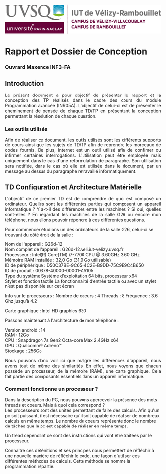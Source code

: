 ![Logo IUT Vélizy](img/logoIUT.png)
# Rapport et Dossier de Conception
### Ouvrard Maxence INF3-FA

## Introduction

<p style="text-align:justify;">
Le présent document a pour objectif de présenter le rapport et la conception des TP réalisés dans le cadre des cours du module Programmation avancée (INR05A). L'objectif de celui-ci est de présenter le cheminement de pensée de chaque TD/TP en présentant la conception permettant la résolution de chaque question.
<p>

### Les outils utilisés

<p style="text-align:justify;">
Afin de réaliser ce document, les outils utilisés sont les différents supports de cours ainsi que les sujets de TD/TP afin de reprendre les morceaux de codes fournis. De plus, internet est un outil utilisé afin de confimer ou infirmer certaines interrogations. L'utilisation peut être employée mais uniquement dans le cas d'une reformulation de paragraphe. Son utilisation sera notifiée, dans le cas où elle est utilisée dans le document, par un message au dessus du paragraphe retravaillé informatiquement.
<p>

## TD Configuration et Architecture Matérielle

<p style="text-align:justify;">
L'objectif de ce premier TD est de comprendre de quoi est composé un ordinateur. Quelles sont les différentes parties qui composent un appareil informatique ? Y a-t-il des différences entre les machines ? Si oui, quelles sont-elles ? En regardant les machines de la salle G26 ou encore mon téléphone, nous allons pouvoir répondre à ces différentes questions.

Pour commencer étudions un des ordinateurs de la salle G26, celui-ci se trouvant du côté droit de la salle : 

Nom de l'appareil : G26d-12 \
Nom complet de l’appareil : G26d-12.veli.iut-velizy.uvsq.fr \
Processeur : Intel(R) Core(TM) i7-7700 CPU @ 3.60GHz   3.60 GHz \
Mémoire RAM installée : 32,0 Go (31,9 Go utilisable) \
ID de périphérique : D50C37BE-9C65-4C2E-B9DD-75C9B9C4B650 \
ID de produit : 00378-40000-00001-AA105 \
Type du système	Système d’exploitation 64 bits, processeur x64 \
Stylet et fonction tactile	La fonctionnalité d’entrée tactile ou avec un stylet n’est pas disponible sur cet écran

Info sur le processeurs : 
Nombre de coeurs : 4
Threads : 8
Fréquence : 3.6 Ghz jusqu’à 4.2

Carte graphique : Intel HD graphics 630

Passons maintenant à l'architecture de mon téléphone : 

Version android : 14 \
RAM : 12Go \
CPU : Snapdragon 7s Gen2 Octa-core Max 2.4GHz x64 \
GPU : Qualcomm® Adreno™ \
Stockage : 256Go 
<p style="text-align:justify;">
Nous pouvons donc voir ici que malgré les différences d'appareil, nous avons tout de même des similarités. En effet, nous voyons que chacun possède un processeur, de la mémoire (RAM), une carte graphique. Cela fait partie des composants essentiels dans un appareil informatique. 

### Comment fonctionne un processeur ?

Dans la description du PC, nous pouvons apercevoir la présence des mots threads et coeurs. Mais à quoi cela correspond ? \
Les processeurs sont des unités permettant de faire des calculs. Afin qu'un pc soit puissant, il est nécessaire qu'il soit capable de réaliser de nombreux calculs en même temps. Le nombre de coeurs représente donc le nombre de tâches que le pc est capable de réaliser en même temps.

Un tread cependant ce sont des instructions qui vont être traitées par le processeur. 

Connaitre ces défénitions et ses principes nous permettent de réfléchir à une nouvelle manière de réfléchir le code, une façon d'utiliser ces différentes méthodes de calculs. Cette méthode se nomme la programmation répartie.
<p>

